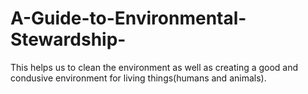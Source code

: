 # A-Guide-to-Environmental-Stewardship-
This helps us to clean the environment as well as creating a good and condusive environment for living things(humans and animals).
